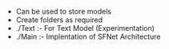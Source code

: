 - Can be used to store models
- Create folders as required 
- ./Text :- For Text Model (Experimentation)
- ./Main :- Implentation of SFNet Architecture

